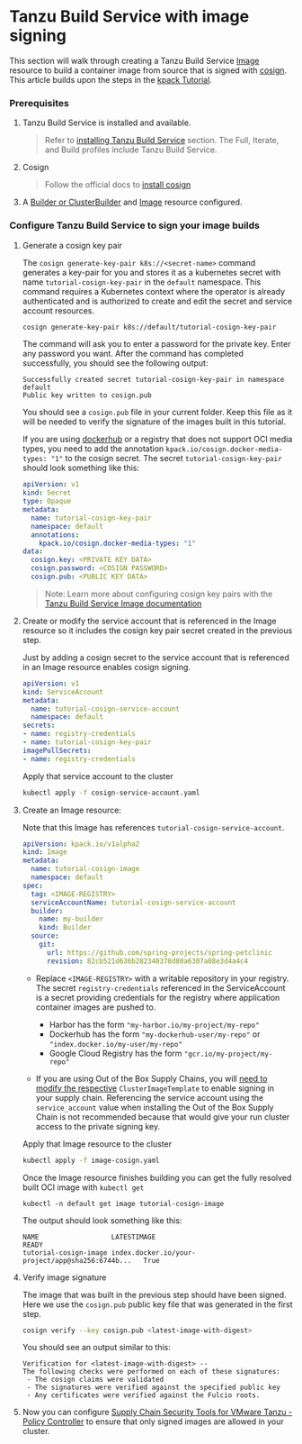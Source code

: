 # Tanzu Build Service with image signing
This section will walk through creating a Tanzu Build Service [Image](https://docs.vmware.com/en/Tanzu-Build-Service/1.5/vmware-tanzu-build-service/GUID-managing-images.html) resource to build a container image from source that is signed with [cosign](https://github.com/sigstore/cosign). This article builds upon the steps in the [kpack Tutorial](https://github.com/pivotal/kpack/blob/main/docs/tutorial.md).

###  Prerequisites
1. Tanzu Build Service is installed and available.

    > Refer to [installing Tanzu Build Service](install-tbs.md) section.
    The Full, Iterate, and Build profiles include Tanzu Build Service.

2. Cosign
    > Follow the official docs to [install cosign](https://docs.sigstore.dev/cosign/installation/)

3. A [Builder or ClusterBuilder](https://docs.vmware.com/en/Tanzu-Build-Service/1.5/vmware-tanzu-build-service/GUID-managing-builders.html) and [Image](https://docs.vmware.com/en/Tanzu-Build-Service/1.5/vmware-tanzu-build-service/GUID-managing-images.html) resource configured.


### Configure Tanzu Build Service to sign your image builds

1. Generate a cosign key pair

   The `cosign generate-key-pair k8s://<secret-name>` command generates a key-pair for you and stores it as a kubernetes secret with name `tutorial-cosign-key-pair` in the `default` namespace. This command requires a Kubernetes context where the operator is already authenticated and is authorized to create and edit the secret and service account resources.

   ```bash
   cosign generate-key-pair k8s://default/tutorial-cosign-key-pair
   ```

   The command will ask you to enter a password for the private key. Enter any password you want. After the command has completed successfully, you should see the following output:

   ```
   Successfully created secret tutorial-cosign-key-pair in namespace default
   Public key written to cosign.pub
   ```

   You should see a `cosign.pub` file in your current folder. Keep this file as it will be needed to verify the signature of the images built in this tutorial.


   If you are using [dockerhub](https://hub.docker.com/) or a registry that does not support OCI media types, you need to add the annotation `kpack.io/cosign.docker-media-types: "1"` to the cosign secret. The secret `tutorial-cosign-key-pair` should look something like this:

   ```yaml
   apiVersion: v1
   kind: Secret
   type: Opaque
   metadata:
     name: tutorial-cosign-key-pair
     namespace: default
     annotations:
       kpack.io/cosign.docker-media-types: "1"
   data:
     cosign.key: <PRIVATE KEY DATA>
     cosign.password: <COSIGN PASSWORD>
     cosign.pub: <PUBLIC KEY DATA>
   ```

    > Note: Learn more about configuring cosign key pairs with the [Tanzu Build Service Image documentation](https://docs.vmware.com/en/Tanzu-Build-Service/1.5/vmware-tanzu-build-service/GUID-managing-images.html#image-signing-with-cosign)


2. Create or modify the service account that is referenced in the Image resource so it includes the cosign key pair secret created in the previous step.

   Just by adding a cosign secret to the service account that is referenced in an Image resource enables cosign signing.

   ```yaml
   apiVersion: v1
   kind: ServiceAccount
   metadata:
     name: tutorial-cosign-service-account
     namespace: default
   secrets:
   - name: registry-credentials
   - name: tutorial-cosign-key-pair
   imagePullSecrets:
   - name: registry-credentials
   ```

   Apply that service account to the cluster

   ```bash
   kubectl apply -f cosign-service-account.yaml
   ```

3. Create an Image resource:

   Note that this Image has references `tutorial-cosign-service-account`.

   ```yaml
   apiVersion: kpack.io/v1alpha2
   kind: Image
   metadata:
     name: tutorial-cosign-image
     namespace: default
   spec:
     tag: <IMAGE-REGISTRY>
     serviceAccountName: tutorial-cosign-service-account
     builder:
       name: my-builder
       kind: Builder
     source:
       git:
         url: https://github.com/spring-projects/spring-petclinic
         revision: 82cb521d636b282340378d80a6307a08e3d4a4c4
   ```

   - Replace `<IMAGE-REGISTRY>` with a writable repository in your registry. The secret `registry-credentials` referenced in the ServiceAccount is a secret providing credentials for the registry where application container images are pushed to.
      * Harbor has the form `"my-harbor.io/my-project/my-repo"`
      * Dockerhub has the form `"my-dockerhub-user/my-repo"` or `"index.docker.io/my-user/my-repo"`
      * Google Cloud Registry has the form `"gcr.io/my-project/my-repo"`

   - If you are using Out of the Box Supply Chains, you will [need to modify the respective](../scc/authoring-supply-chains.md) `ClusterImageTemplate` to enable signing in your supply chain.
   Referencing the service account using the `service_account` value when installing the
   Out of the Box Supply Chain is not recommended because that would give your run cluster access
   to the private signing key.

   Apply that Image resource to the cluster

   ```bash
   kubectl apply -f image-cosign.yaml
   ```

   Once the Image resource finishes building you can get the fully resolved built OCI image with `kubectl get`

   ```
   kubectl -n default get image tutorial-cosign-image
   ```

   The output should look something like this:
   ```
   NAME                  LATESTIMAGE                                        READY
   tutorial-cosign-image index.docker.io/your-project/app@sha256:6744b...   True
   ```

4. Verify image signature

   The image that was built in the previous step should have been signed. Here we use the `cosign.pub` public key file that was generated in the first step.
   ```bash
   cosign verify --key cosign.pub <latest-image-with-digest>
   ```

   You should see an output similar to this:
   ```
   Verification for <latest-image-with-digest> --
   The following checks were performed on each of these signatures:
    - The cosign claims were validated
    - The signatures were verified against the specified public key
    - Any certificates were verified against the Fulcio roots.
   ```

5. Now you can configure [Supply Chain Security Tools for VMware Tanzu - Policy Controller](../scst-policy/overview.md) to
ensure that only signed images are allowed in your cluster.